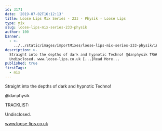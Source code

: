 ```yaml
---
id: 3171
date: '2019-07-02T16:12:13'
title: Loose Lips Mix Series - 233 - Physik - Loose Lips
type: mix
slug: loose-lips-mix-series-233-physik
author: 100
banner:
  - >-
    ../../static/images/importMixes/loose-lips-mix-series-233-physik/image3171.jpeg
description: >-
  Straight into the depths of dark and hypnotic Techno! @danphysik TRACKLIST:
  Undisclosed. www.loose-lips.co.uk [...]Read More...
published: true
firstTags:
  - mix
---
```

Straight into the depths of dark and hypnotic Techno!

@danphysik

TRACKLIST:

Undisclosed.

www.loose-lips.co.uk